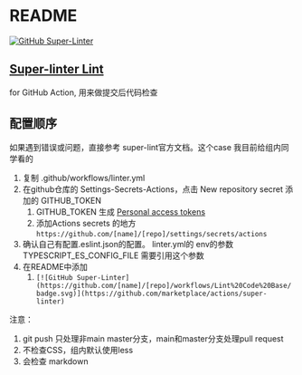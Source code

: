 # README

[![GitHub Super-Linter](https://github.com/hzz780/super-linter-demo/workflows/Lint%20Code%20Base/badge.svg)](https://github.com/marketplace/actions/super-linter)

## [Super-linter Lint](https://github.com/github/super-linter)

for GitHub Action, 用来做提交后代码检查

## 配置顺序
如果遇到错误或问题，直接参考 super-lint官方文档。这个case 我目前给组内同学看的

1. 复制 .github/workflows/linter.yml
2. 在github仓库的 Settings-Secrets-Actions，点击 New repository secret 添加的 GITHUB_TOKEN
   1. GITHUB_TOKEN 生成 [Personal access tokens](https://github.com/settings/tokens)
   2. 添加Actions secrets 的地方 ``https://github.com/[name]/[repo]/settings/secrets/actions``
3. 确认自己有配置.eslint.json的配置。 linter.yml的 env的参数 TYPESCRIPT_ES_CONFIG_FILE 需要引用这个参数
4. 在README中添加 
   1. ``[![GitHub Super-Linter](https://github.com/[name]/[repo]/workflows/Lint%20Code%20Base/badge.svg)](https://github.com/marketplace/actions/super-linter)``

注意：
1. git push 只处理非main master分支，main和master分支处理pull request
2. 不检查CSS，组内默认使用less
3. 会检查 markdown





